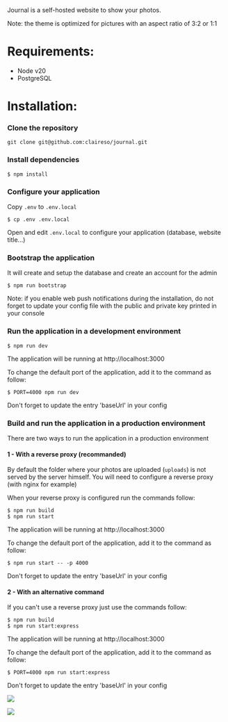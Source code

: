 Journal is a self-hosted website to show your photos.

Note: the theme is optimized for pictures with an aspect ratio of 3:2 or 1:1


# Requirements:

- Node v20
- PostgreSQL

# Installation:

### Clone the repository

```
git clone git@github.com:claireso/journal.git
```

### Install dependencies

```
$ npm install
```

### Configure your application

Copy `.env` to `.env.local`

```
$ cp .env .env.local
```

Open and edit `.env.local` to configure your application (database, website title...)

### Bootstrap the application

It will create and setup the database and create an account for the admin

```
$ npm run bootstrap
```

Note: if you enable web push notifications during the installation, do not forget to update your config file with the public and private key printed in your console

### Run the application in a development environment

```
$ npm run dev
```

The application will be running at http://localhost:3000

To change the default port of the application, add it to the command as follow:

```
$ PORT=4000 npm run dev
```

Don't forget to update the entry 'baseUrl' in your config

### Build and run the application in a production environment

There are two ways to run the application in a production environment

#### 1 - With a reverse proxy (recommanded)

By default the folder where your photos are uploaded (`uploads`) is not served by the server himself.
You will need to configure a reverse proxy (with nginx for example)

When your reverse proxy is configured run the commands follow:

```
$ npm run build
$ npm run start
```

The application will be running at http://localhost:3000

To change the default port of the application, add it to the command as follow:

```
$ npm run start -- -p 4000
```

Don't forget to update the entry 'baseUrl' in your config

#### 2 - With an alternative command

If you can't use a reverse proxy just use the commands follow:

```
$ npm run build
$ npm run start:express
```

The application will be running at http://localhost:3000

To change the default port of the application, add it to the command as follow:

```
$ PORT=4000 npm run start:express
```

Don't forget to update the entry 'baseUrl' in your config

![](https://user-images.githubusercontent.com/961038/84236772-7fbe2300-aaf8-11ea-9e2e-a63f8c482b8a.jpg)

![](https://user-images.githubusercontent.com/961038/84236775-8056b980-aaf8-11ea-8479-f15f80a197ac.jpg)

